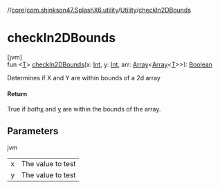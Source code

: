 //[core](../../../index.md)/[com.shinkson47.SplashX6.utility](../index.md)/[Utility](index.md)/[checkIn2DBounds](check-in2-d-bounds.md)

# checkIn2DBounds

[jvm]\
fun &lt;[T](check-in2-d-bounds.md)&gt; [checkIn2DBounds](check-in2-d-bounds.md)(x: [Int](https://kotlinlang.org/api/latest/jvm/stdlib/kotlin/-int/index.html), y: [Int](https://kotlinlang.org/api/latest/jvm/stdlib/kotlin/-int/index.html), arr: [Array](https://kotlinlang.org/api/latest/jvm/stdlib/kotlin/-array/index.html)&lt;[Array](https://kotlinlang.org/api/latest/jvm/stdlib/kotlin/-array/index.html)&lt;[T](check-in2-d-bounds.md)&gt;&gt;): [Boolean](https://kotlinlang.org/api/latest/jvm/stdlib/kotlin/-boolean/index.html)

Determines if X and Y are within bounds of a 2d array

#### Return

True if *both*[x](check-in2-d-bounds.md) and [y](check-in2-d-bounds.md) are within the bounds of the array.

## Parameters

jvm

| | |
|---|---|
| x | The value to test |
| y | The value to test |
